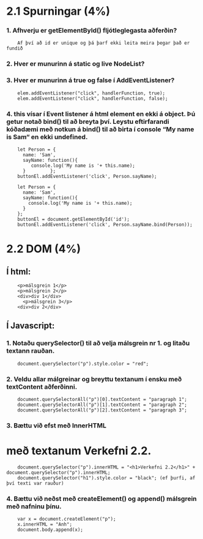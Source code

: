 ﻿# 2.1 Spurningar (4%)

### 1. Afhverju er getElementById() fljótleglegasta aðferðin?

        Af því að id er unique og þá þarf ekki leita meira þegar það er fundið

### 2. Hver er munurinn á static og live NodeList?



### 3. Hver er munurinn á true og false í AddEventListener?
        elem.addEventListener("click", handlerFunction, true);
        elem.addEventListener("click", handlerFunction, false);



### 4. this vísar í Event listener á html element en ekki á object. Þú getur notað bind() til að breyta því. Leystu eftirfarandi kóðadæmi með notkun á bind() til að birta í console “My name is Sam“ en ekki undefined.
        let Person = { 
          name: 'Sam',  
          sayName: function(){
             console.log('My name is '+ this.name); 
          }         };
        buttonEl.addEventListener('click', Person.sayName);

        let Person = {
          name: 'Sam',
          sayName: function(){
            console.log('My name is '+ this.name);
          }
        };
        buttonEl = document.getElementById('id');
        buttonEl.addEventListener('click', Person.sayName.bind(Person));



# 2.2 DOM (4%)
## Í html:

        <p>málsgrein 1</p>
        <p>málsgrein 2</p>
        <div>div 1</div>
          <p>málsgrein 3</p>
        <div>div 2</div>

## Í Javascript:

### 1. Notaðu querySelector() til að velja málsgrein nr 1. og litaðu textann rauðan.

        document.querySelector("p").style.color = "red";

### 2. Veldu allar málgreinar og breyttu textanum í ensku með textContent aðferðinni.

        document.querySelectorAll("p")[0].textContent = "paragraph 1";
        document.querySelectorAll("p")[1].textContent = "paragraph 2";
        document.querySelectorAll("p")[2].textContent = "paragraph 3";

### 3. Bættu við efst með InnerHTML <h1> með textanum Verkefni 2.2.

        document.querySelector("p").innerHTML = "<h1>Verkefni 2.2</h1>" + document.querySelector("p").innerHTML;
        document.querySelector("h1").style.color = "black"; (ef þurfi, af því texti var rauður)

### 4. Bættu við neðst með createElement() og append() málsgrein með nafninu þínu.

        var x = document.createElement("p");
        x.innerHTML = "Anh";
        document.body.append(x);
